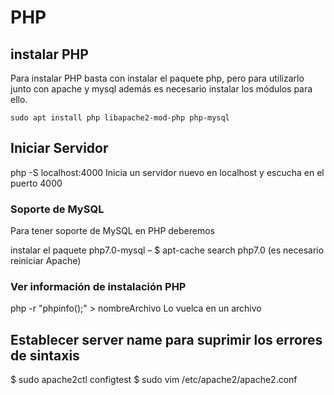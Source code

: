 # PHP

## instalar PHP

Para instalar PHP basta con instalar el paquete php, pero para utilizarlo junto con apache y mysql además es necesario instalar los módulos para ello.

`sudo apt install php libapache2-mod-php php-mysql`

## Iniciar Servidor

php -S localhost:4000
Inicia un servidor nuevo en localhost y escucha en el puerto 4000

### Soporte de MySQL

Para tener soporte de MySQL en PHP deberemos

instalar el paquete php7.0-mysql
– $ apt-cache search php7.0
(es necesario reiniciar Apache)

### Ver información de instalación PHP

php -r "phpinfo();" > nombreArchivo
Lo vuelca en un archivo

## Establecer server name para suprimir los errores de sintaxis

$ sudo apache2ctl configtest
$ sudo vim /etc/apache2/apache2.conf
